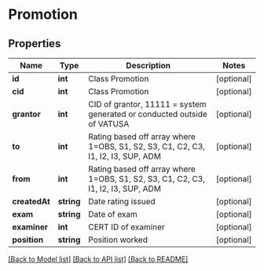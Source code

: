 # Promotion

## Properties
Name | Type | Description | Notes
------------ | ------------- | ------------- | -------------
**id** | **int** | Class Promotion | [optional] 
**cid** | **int** | Class Promotion | [optional] 
**grantor** | **int** | CID of grantor, 11111 &#x3D; system generated or conducted outside of VATUSA | [optional] 
**to** | **int** | Rating based off array where 1&#x3D;OBS, S1, S2, S3, C1, C2, C3, I1, I2, I3, SUP, ADM | [optional] 
**from** | **int** | Rating based off array where 1&#x3D;OBS, S1, S2, S3, C1, C2, C3, I1, I2, I3, SUP, ADM | [optional] 
**createdAt** | **string** | Date rating issued | [optional] 
**exam** | **string** | Date of exam | [optional] 
**examiner** | **int** | CERT ID of examiner | [optional] 
**position** | **string** | Position worked | [optional] 

[[Back to Model list]](../README.md#documentation-for-models) [[Back to API list]](../README.md#documentation-for-api-endpoints) [[Back to README]](../README.md)


